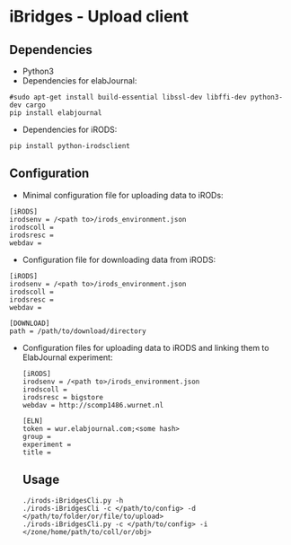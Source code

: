 # iBridges - Upload client

## Dependencies

- Python3
- Dependencies for elabJournal:

```
#sudo apt-get install build-essential libssl-dev libffi-dev python3-dev cargo
pip install elabjournal
```

- Dependencies for iRODS:

```
pip install python-irodsclient
```

## Configuration

- Minimal configuration file for uploading data to iRODs:

```
[iRODS]
irodsenv = /<path to>/irods_environment.json
irodscoll = 
irodsresc = 
webdav = 
```

- Configuration file for downloading data from iRODS:

```
[iRODS]
irodsenv = /<path to>/irods_environment.json
irodscoll = 
irodsresc = 
webdav =

[DOWNLOAD]
path = /path/to/download/directory
```

- Configuration files for uploading data to iRODS and linking them to ElabJournal experiment:

  ```
  [iRODS]
  irodsenv = /<path to>/irods_environment.json
  irodscoll = 
  irodsresc = bigstore
  webdav = http://scomp1486.wurnet.nl
  
  [ELN]
  token = wur.elabjournal.com;<some hash>
  group =
  experiment =
  title =
  ```

  ## Usage

  
  ```
  ./irods-iBridgesCli.py -h
  ./irods-iBridgesCli -c </path/to/config> -d </path/to/folder/or/file/to/upload>
  ./irods-iBridgesCli.py -c </path/to/config> -i </zone/home/path/to/coll/or/obj>
  ```



  
